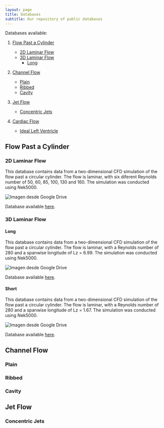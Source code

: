 ```yaml
---
layout: page
title: Databases
subtitle: Our repository of public databases
---
```


Databases available:
1. [Flow Past a Cylinder](https://modelflows.github.io/modelflowsapp/databases/#cylinder)
    * [2D Laminar Flow](https://modelflows.github.io/modelflowsapp/databases/#cylinder-2d)
    * [3D Laminar Flow](https://modelflows.github.io/modelflowsapp/databases/#cylinder-3d)
         - [Long](https://modelflows.github.io/modelflowsapp/databases/#cylinder-3d-long)

2. [Channel Flow](https://modelflows.github.io/modelflowsapp/databases/#channel)
    * [Plain](https://modelflows.github.io/modelflowsapp/databases/#channel-plain)
    * [Ribbed](https://modelflows.github.io/modelflowsapp/databases/#channel-rib)
    * [Cavity](https://modelflows.github.io/modelflowsapp/databases/#channel-cavity)

3. [Jet Flow](https://modelflows.github.io/modelflowsapp/databases/#jet)
   * [Concentric Jets](https://modelflows.github.io/modelflowsapp/databases/#jet-concentric)

4. [Cardiac Flow](https://modelflows.github.io/modelflowsapp/databases/#control)
   * [Ideal Left Ventricle](https://modelflows.github.io/modelflowsapp/databases/#cardiac-ideal-lv)


## Flow Past a Cylinder <a id="cylinder"></a>

### 2D Laminar Flow <a id="cylinder-2d"></a>
This database contains data from a two-dimensional CFD simulation of the flow past a circular cylinder. The flow is laminar, with six diferent Reynolds number of 50, 60, 85, 100, 130 and 160. The simulation was conducted using Nek5000.

![Imagen desde Google Drive](https://drive.google.com/uc?export=view&id=1fihOdhy_sEYEF6d4SX1g8jFeNYKXjPOR)

Database available [here](https://drive.google.com/drive/folders/1hP1ghrAtfQb7a-ZTtw64Ambgi5WVVCRN?usp=sharing).


### 3D Laminar Flow <a id="cylinder-3d"></a>

#### Long <a id="cylinder-3d-long"></a>
This database contains data from a two-dimensional CFD simulation of the flow past a circular cylinder. The flow is laminar, with a Reynolds number of 280 and a spanwise longitude of Lz = 6.99. The simulation was conducted using Nek5000.

![Imagen desde Google Drive](https://drive.google.com/uc?id=1zwC9uhRuyW2fR3xuoc-jklpCl6bZCybe)

Database available [here](https://drive.google.com/drive/folders/1_MkWVuWWoE3hGKPT0FbCba234KJ06kQo?usp=sharing).

#### Short <a id="short"></a>
This database contains data from a two-dimensional CFD simulation of the flow past a circular cylinder. The flow is laminar, with a Reynolds number of 280 and a spanwise longitude of Lz = 1.67. The simulation was conducted using Nek5000.

![Imagen desde Google Drive](https://drive.google.com/uc?id=1OTWjjwH3Ul_7GO7d6SYf8NXkNzthJfmw)

Database available [here](https://drive.google.com/drive/folders/1ykbsXhyrWVDBCycmD4d-UNVl9M-Os1yC?usp=sharing).

## Channel Flow <a id="channel"></a>

### Plain <a id="channel-plain"></a>

### Ribbed <a id="channel-rib"></a>

### Cavity <a id="channel-cavity"></a>



## Jet Flow <a id="jet"></a>

### Concentric Jets <a id="jet-concentric"></a>




